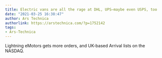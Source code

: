 ```yaml
---
title: Electric vans are all the rage at DHL, UPS—maybe even USPS, too
date: "2021-03-25 16:38:47"
author: Ars Technica
authorlink: https://arstechnica.com/?p=1752142
tags:
- Ars-Technica
---
```

Lightning eMotors gets more orders, and UK-based Arrival lists on the NASDAQ. 

